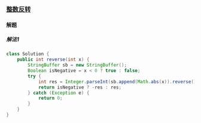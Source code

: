 ### [整数反转](https://leetcode-cn.com/problems/reverse-integer/)

#### 解题

##### 解法1

```java
class Solution {
    public int reverse(int x) {
        StringBuffer sb = new StringBuffer();
        Boolean isNegative = x < 0 ? true : false;
        try {
            int res = Integer.parseInt(sb.append(Math.abs(x)).reverse().toString());
            return isNegative ? -res : res;
        } catch (Exception e) {
            return 0;
        }
    }
}
```

